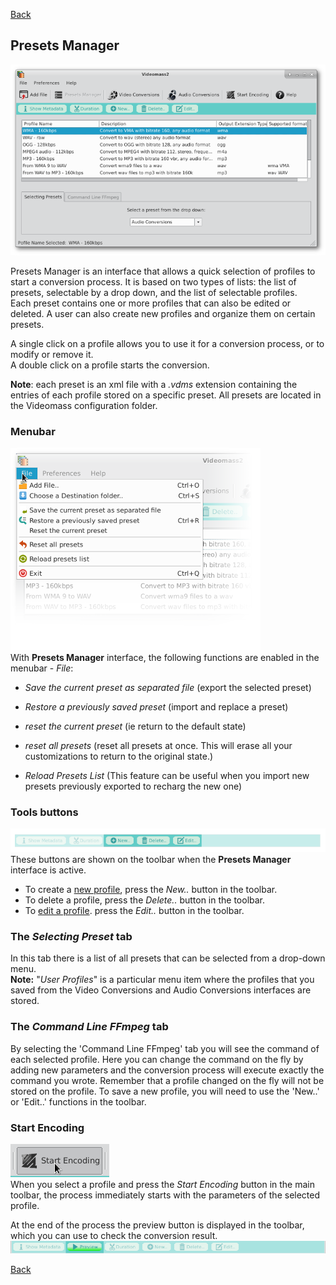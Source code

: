 [Back](../../../videomass_use.md)

## Presets Manager

![Image](../../../images/presets_manager.png)

Presets Manager is an interface that allows a quick selection of profiles to start a conversion process. It is based 
on two types of lists: the list of presets, selectable by a drop down, and the list of selectable profiles.   
Each preset contains one or more profiles that can also be edited or deleted. A user can also create new profiles and 
organize them on certain presets.   

A single click on a profile allows you to use it for a conversion process, or to modify or remove it.  
A double click on a profile starts the conversion.

**Note**: each preset is an xml file with a _.vdms_ extension containing the entries of each profile stored on a 
specific preset. All presets are located in the Videomass configuration folder.

### Menubar
![Image](../../../images/menubarFile.png)   
With **Presets Manager** interface, the following functions are enabled in the menubar - _File_:

- _Save the current preset as separated file_ (export the selected preset)

- _Restore a previously saved preset_ (import and replace a preset)

- _reset the current preset_  (ie return to the default state)   

- _reset all presets_ (reset all presets at once. This will erase all your customizations 
  to return to the original state.)

- _Reload Presets List_ (This feature can be useful when you import new presets previously exported to recharg the new one)

### Tools buttons
![Image](../../../images/presets_manager_buttons.png)   
These buttons are shown on the toolbar when the **Presets Manager** interface is active.
* To create a [new profile](https://jeanslack.github.io/Videomass/Pages/Main_Toolbar/PresetsManager_Panel/Profiles_management.html), press the _New.._ button in the toolbar.
* To delete a profile, press the _Delete.._ button in the toolbar.
* To [edit a profile](https://jeanslack.github.io/Videomass/Pages/Main_Toolbar/PresetsManager_Panel/Profiles_management.html). press the _Edit.._ button in the toolbar.

### The _Selecting Preset_ tab
In this tab there is a list of all presets that can be selected from a drop-down menu.   
**Note:** "_User Profiles_" is a particular menu item where the profiles that you saved from the Video 
Conversions and Audio Conversions interfaces are stored.

### The _Command Line FFmpeg_ tab
By selecting the 'Command Line FFmpeg' tab you will see the command of each selected profile. Here you can change the command on the fly by adding new parameters and the conversion process will execute exactly the command you wrote. Remember that a profile changed on the fly will not be stored on the profile. To save a new profile, you will need to use the 'New..' or 'Edit..' functions in the toolbar.

### Start Encoding
![Image](../../../images/start_encoding_button.png)   
When you select a profile and press the _Start Encoding_ button in the main toolbar, the process immediately starts with the parameters of the selected profile. 

At the end of the process the preview button is displayed in the toolbar, which you can use to check the conversion result.
![Image](../../../images/presets_manager_preview.png)

[Back](../../../videomass_use.md)
